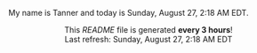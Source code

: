 My name is Tanner and today is Sunday, August 27, 2:18 AM EDT.

<p align="center">This <i>README</i> file is generated <b>every 3 hours</b>!</br>Last refresh: Sunday, August 27, 2:18 AM EDT<br /></p>
